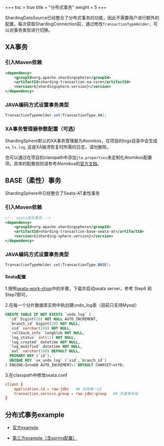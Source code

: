 +++
toc = true
title = "分布式事务"
weight = 5
+++

ShardingDataSource已经整合了分布式事务的功能，因此不需要用户进行额外的配置，每次获取ShardingConnection前，通过修改`TransactionTypeHolder`，可以对事务类型进行切换。

## XA事务

### 引入Maven依赖

```xml
<dependency>
    <groupId>org.apache.shardingsphere</groupId>
    <artifactId>sharding-transaction-xa-core</artifactId>
    <version>${shardingsphere.version}</version>
</dependency>
```

### JAVA编码方式设置事务类型

 ```java
 TransactionTypeHolder.set(TransactionType.XA);
 ```

### XA事务管理器参数配置（可选）

ShardingSphere默认的XA事务管理器为Atomikos，在项目的logs目录中会生成`xa_tx.log`, 这是XA崩溃恢复时所需的日志，请勿删除。

也可以通过在项目的classpath中添加`jta.properties`来定制化Atomikos配置项。具体的配置规则请参考Atomikos的[官方文档](https://www.atomikos.com/Documentation/JtaProperties)。

## BASE（柔性）事务

ShardingSphere中已经整合了Seata-AT柔性事务

### 引入Maven依赖

```xml
<!-- seata柔性事务 -->
<dependency>
    <groupId>org.apache.shardingsphere</groupId>
    <artifactId>sharding-transaction-base-seata-at</artifactId>
    <version>${sharding-sphere.version}</version>
</dependency>
```

### JAVA编码方式设置事务类型

 ```java
 TransactionTypeHolder.set(TransactionType.BASE);
 ```
 
#### Seata配置

1.按照[seata-work-shop](https://github.com/seata/seata-workshop)中的步骤，下载并启动seata server，参考 Step6 和 Step7即可。

2.在每一个分片数据库实例中执创建undo_log表（目前只支持Mysql）
```sql
CREATE TABLE IF NOT EXISTS `undo_log` (
  `id` bigint(20) NOT NULL AUTO_INCREMENT,
  `branch_id` bigint(20) NOT NULL,
  `xid` varchar(100) NOT NULL,
  `rollback_info` longblob NOT NULL,
  `log_status` int(11) NOT NULL,
  `log_created` datetime NOT NULL,
  `log_modified` datetime NOT NULL,
  `ext` varchar(100) DEFAULT NULL,
  PRIMARY KEY (`id`),
  UNIQUE KEY `ux_undo_log` (`xid`,`branch_id`)
) ENGINE=InnoDB AUTO_INCREMENT=1 DEFAULT CHARSET=utf8;
```
3.在classpath中修改seata.conf

```conf
client {
    application.id = raw-jdbc   ## 应用唯一id
    transaction.service.group = raw-jdbc-group   ## 所属事务组
}
```

## 分布式事务example

* [官方example](https://github.com/apache/incubator-shardingsphere-example/tree/dev/sharding-jdbc-example/transaction-example)

* [第三方example（含spring配置）](https://github.com/OpenSharding/shardingsphere-spi-impl-example/tree/master/transaction-example)